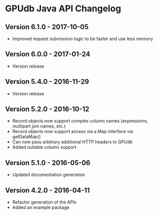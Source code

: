 GPUdb Java API Changelog
========================

Version 6.1.0 - 2017-10-05
--------------------------

-   Improved request submission logic to be faster and use less memory


Version 6.0.0 - 2017-01-24
--------------------------

-   Version release


Version 5.4.0 - 2016-11-29
--------------------------

-   Version release


Version 5.2.0 - 2016-10-12
--------------------------

-   Record objects now support complex column names (expressions, multipart
    join names, etc.)
-   Record objects now support access via a Map interface via getDataMap()
-   Can now pass arbitrary additional HTTP headers to GPUdb
-   Added nullable column support


Version 5.1.0 - 2016-05-06
--------------------------

-   Updated documentation generation


Version 4.2.0 - 2016-04-11
--------------------------

-   Refactor generation of the APIs
-   Added an example package
